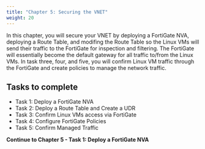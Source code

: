 ```yaml
---
title: "Chapter 5: Securing the VNET"
weight: 20
---
```






In this chapter, you will secure your VNET by deploying a FortiGate NVA, deploying a Route Table, and modifing the Route Table so the Linux VMs will send their traffic to the FortiGate for inspection and filtering.  The FortiGate will essentially become the default gateway for all traffic to/from the Linux VMs.
In task three, four, and five, you will confirm Linux VM traffic through the FortiGate and create policies to manage the network traffic.

## Tasks to complete
- Task 1:  Deploy a FortiGate NVA
- Task 2:  Deploy a Route Table and Create a UDR
- Task 3:  Confirm Linux VMs access via FortiGate
- Task 4:  Configure FortiGate Policies
- Task 5:  Confirm Managed Traffic

**Continue to Chapter 5 - Task 1: Deploy a FortiGate NVA**